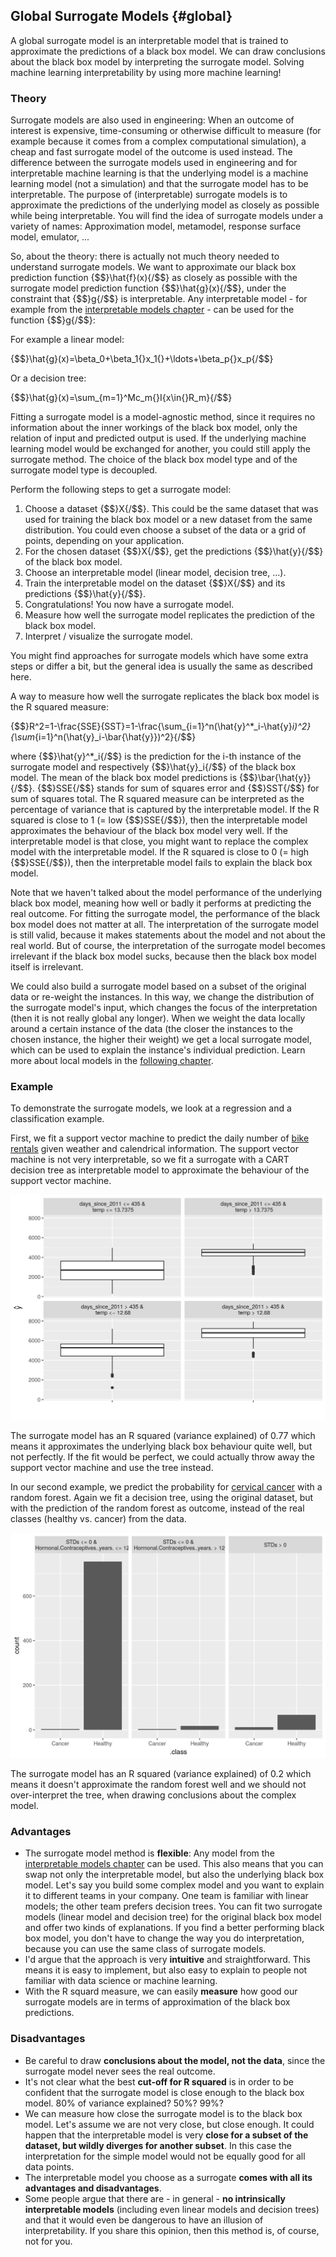 


## Global Surrogate Models  {#global}

A global surrogate model is an interpretable model that is trained to approximate the predictions of a black box model. We can draw conclusions about the black box model by interpreting the surrogate model. Solving machine learning interpretability by using more machine learning!


### Theory

<!-- origins -->
Surrogate models are also used in engineering:
When an outcome of interest is expensive, time-consuming or otherwise difficult to measure (for example because it comes from a complex computational simulation), a cheap and fast surrogate model of the outcome is used instead. 
The difference between the surrogate models used in engineering and for interpretable machine learning is that the underlying model is a machine learning model (not a simulation) and that the surrogate model has to be interpretable. 
The purpose of (interpretable) surrogate models is to approximate the predictions of the underlying model as closely as possible while being interpretable.
You will find the idea of surrogate models under a variety of names:
Approximation model, metamodel, response surface model, emulator, ...

So, about the theory:  there is actually not much theory needed to understand surrogate models. 
We want to approximate our black box prediction function {$$}\hat{f}(x){/$$} as closely as possible with the surrogate model prediction function {$$}\hat{g}(x){/$$}, under the constraint that {$$}g{/$$} is interpretable.
Any interpretable model - for example from the [interpretable models chapter](#simple) - can be used for the function {$$}g{/$$}:

For example a linear model:

{$$}\hat{g}(x)=\beta_0+\beta_1{}x_1{}+\ldots+\beta_p{}x_p{/$$}

Or a decision tree:

{$$}\hat{g}(x)=\sum_{m=1}^Mc_m{}I\{x\in{}R_m\}{/$$}

Fitting a surrogate model is a model-agnostic method, since it requires no information about the inner workings of the black box model, only the relation of input and predicted output is used. 
If the underlying machine learning model would be exchanged for another, you could still apply the surrogate method.
The choice of the black box model type and of the surrogate model type is decoupled.


Perform the following steps to get a surrogate model:

1. Choose a dataset {$$}X{/$$}. 
This could be the same dataset that was used for training the black box model or a new dataset from the same distribution.
You could even choose a subset of the data or a grid of points, depending on your application. 
1. For the chosen dataset {$$}X{/$$}, get the predictions {$$}\hat{y}{/$$} of the black box model.
1. Choose an interpretable model (linear model, decision tree, ...).
1. Train the interpretable model on the dataset {$$}X{/$$} and its predictions {$$}\hat{y}{/$$}.
1. Congratulations! You now have a surrogate model.
1. Measure how well the surrogate model replicates the prediction of the black box model.
1. Interpret / visualize the surrogate model.

You might find approaches for surrogate models which have some extra steps or differ a bit, but the general idea is usually the same as described here.

<!-- measure fit -->
A way to measure how well the surrogate replicates the black box model is the R squared measure: 

{$$}R^2=1-\frac{SSE}{SST}=1-\frac{\sum_{i=1}^n(\hat{y}^*_i-\hat{y}_i)^2}{\sum_{i=1}^n(\hat{y}_i-\bar{\hat{y}})^2}{/$$}

where {$$}\hat{y}^*_i{/$$} is the prediction for the i-th instance of the surrogate model and respectively {$$}\hat{y}_i{/$$} of the black box model.
The mean of the black box model predictions is {$$}\bar{\hat{y}}{/$$}.
{$$}SSE{/$$} stands for sum of squares error and {$$}SST{/$$} for sum of squares total. 
The R squared measure can be interpreted as the percentage of variance that is captured by the interpretable model. 
If the R squared is close to 1 (= low {$$}SSE{/$$}), then the interpretable model approximates the behaviour of the black box model very well. 
If the interpretable model is that close, you might want to replace the complex model with the interpretable model.
If the R squared is close to 0 (= high {$$}SSE{/$$}), then the interpretable model fails to explain the black box model.

Note that we haven't talked about the model performance of the underlying black box model, meaning how well or badly it performs at predicting the real outcome. 
For fitting the surrogate model, the performance of the black box model does not matter at all. 
The interpretation of the surrogate model is still valid, because it makes statements about the model and not about the real world.
But of course, the interpretation of the surrogate model becomes irrelevant if the black box model sucks, because then the black box model itself is irrelevant.



<!-- More ideas-->
We could also build a surrogate model based on a subset of the original data or re-weight the instances.
In this way, we change the distribution of the surrogate model's input, which changes the focus of the interpretation (then it is not really global any longer).
When we weight the data locally around a certain instance of the data (the closer the instances to the chosen instance, the higher their weight) we get a local surrogate model, which can be used to explain the instance's individual prediction.
Learn more about local models in the [following chapter](#lime).


### Example
To demonstrate the surrogate models, we look at a regression and a classification example.

First, we fit a support vector machine to predict the daily number of [bike rentals](#bike-data) given weather and calendrical information.
The support vector machine is not very interpretable, so we fit a surrogate with a CART decision tree as interpretable model to approximate the behaviour of the support vector machine.

![The terminal nodes of a surrogate tree that approximates the behaviour of a support vector machine trained on the bike rental dataset. The distributions in the nodes show that the surrogate tree predicts a higher number of bike rentals when the weather is above around 13 degrees (Celsius) and when the day was later in the 2 year period (cut point at 435 days).](images/surrogate-bike-1.png)

The surrogate model has an R squared (variance explained) of 0.77 which means it approximates the underlying black box behaviour quite well, but not perfectly.
If the fit would be perfect, we could actually throw away the support vector machine and use the tree instead.

In our second example, we predict the probability for [cervical cancer](#cervical) with a random forest.
Again we fit a decision tree, using the original dataset, but with the prediction of the random forest as outcome, instead of the real classes (healthy vs. cancer) from the data.

![The terminal nodes of a surrogate tree that approximates the behaviour of a random forest trained on the cervical cancer dataset. The counts in the nodes show the distribution of the black box models classifications in the nodes.](images/surrogate-cervical-1.png)

The surrogate model has an R squared (variance explained) of 0.2 which means it doesn't approximate the  random forest well and we should not over-interpret the tree, when drawing conclusions about the complex model.

### Advantages 
- The surrogate model method is **flexible**: Any model from the [interpretable models chapter](#simple) can be used.
This also means that you can swap not only the interpretable model, but also the underlying black box model.
Let's say you build some complex model and you want to explain it to different teams in your company.
One team is familiar with linear models; the other team prefers decision trees.
You can fit two surrogate models (linear model and decision tree) for the original black box model and offer two kinds of explanations.
If you find a better performing black box model, you don't have to change the way you do interpretation, because you can use the same class of surrogate models.
- I'd argue that the approach is very **intuitive** and straightforward.
This means it is easy to implement, but also easy to explain to people not familiar with data science or machine learning.
- With the R squard measure, we can easily **measure** how good our surrogate models are in terms of approximation of the black box predictions. 

### Disadvantages
- Be careful to draw **conclusions about the model, not the data**, since the surrogate model never sees the real outcome.
- It's not clear what the best **cut-off for R squared** is in order to be confident that the surrogate model is close enough to the black box model.
80% of variance explained? 50%? 99%?
- We can measure how close the surrogate model is to the black box model. 
Let's assume we are not very close, but close enough. 
It could happen that the interpretable model is very **close for a subset of the dataset, but wildly diverges for another subset**. 
In this case the interpretation for the simple model would not be equally good for all data points.
- The interpretable model you choose as a surrogate **comes with all its advantages and disadvantages**. 
- Some people argue that there are - in general - **no intrinsically interpretable models** (including even linear models and decision trees) and that it would even be dangerous to have an illusion of interpretability. 
If you share this opinion, then this method is, of course, not for you.
